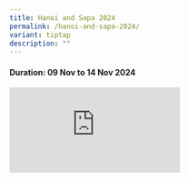 ```yaml
---
title: Hanoi and Sapa 2024
permalink: /hanoi-and-sapa-2024/
variant: tiptap
description: ""
---
```

<h4>Duration: 09 Nov to 14 Nov 2024</h4>
<p></p>
<div class="iframe-wrapper">
<iframe allowfullscreen="true" frameborder="0" src="https://docs.google.com/presentation/d/e/2PACX-1vTO2cqcJcsVLnUKoD6xdsspnUNXGLdEycsZfF4FSPwKf_1yT0rrCrT5-ObJxC9NJ_kJLeqhlboOYSns/embed?start=true&amp;loop=true&amp;delayms=5000"></iframe>
</div>
<p></p>